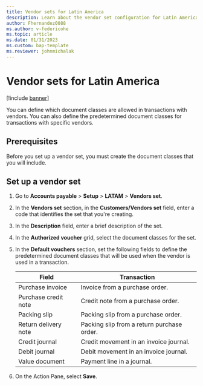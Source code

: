 ```yaml
---
title: Vendor sets for Latin America
description: Learn about the vendor set configuration for Latin America, including prerequisites and an outline and process for setting up a vendor set.
author: Fhernandez0088
ms.author: v-federicohe 
ms.topic: article
ms.date: 01/31/2023
ms.custom: bap-template
ms.reviewer: johnmichalak
---
```


# Vendor sets for Latin America

[!include [banner](../../includes/banner.md)]

You can define which document classes are allowed in transactions with vendors. You can also define the predetermined document classes for transactions with specific vendors.

## Prerequisites

Before you set up a vendor set, you must create the document classes that you will include.

## Set up a vendor set

1. Go to **Accounts payable** \> **Setup** \> **LATAM** \> **Vendors set**.
2. In the **Vendors set** section, in the **Customers/Vendors set** field, enter a code that identifies the set that you're creating.
3. In the **Description** field, enter a brief description of the set.
4. In the **Authorized voucher** grid, select the document classes for the set.
5. In the **Default vouchers** section, set the following fields to define the predetermined document classes that will be used when the vendor is used in a transaction.

    | Field                | Transaction                                |
    |----------------------|--------------------------------------------|
    | Purchase invoice     | Invoice from a purchase order.             |
    | Purchase credit note | Credit note from a purchase order.         |
    | Packing slip         | Packing slip from a purchase order.        |
    | Return delivery note | Packing slip from a return purchase order. |
    | Credit journal       | Credit movement in an invoice journal.     |
    | Debit journal        | Debit movement in an invoice journal.      |
    | Value document       | Payment line in a journal.                 |

6. On the Action Pane, select **Save**.
